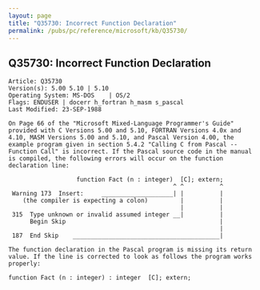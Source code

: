 ```yaml
---
layout: page
title: "Q35730: Incorrect Function Declaration"
permalink: /pubs/pc/reference/microsoft/kb/Q35730/
---
```


## Q35730: Incorrect Function Declaration

	Article: Q35730
	Version(s): 5.00 5.10 | 5.10
	Operating System: MS-DOS    | OS/2
	Flags: ENDUSER | docerr h_fortran h_masm s_pascal
	Last Modified: 23-SEP-1988
	
	On Page 66 of the "Microsoft Mixed-Language Programmer's Guide"
	provided with C Versions 5.00 and 5.10, FORTRAN Versions 4.0x and
	4.10, MASM Versions 5.00 and 5.10, and Pascal Version 4.00, the
	example program given in section 5.4.2 "Calling C from Pascal --
	Function Call" is incorrect. If the Pascal source code in the manual
	is compiled, the following errors will occur on the function
	declaration line:
	
	                   function Fact (n : integer)  [C]; extern;
	                                              ^ ^          ^
	 Warning 173  Insert:     ____________________| |          |
	    (the compiler is expecting a colon)         |          |
	                                                |          |
	 315  Type unknown or invalid assumed integer __|          |
	      Begin Skip                                           |
	                                                           |
	 187  End Skip    _________________________________________|
	
	The function declaration in the Pascal program is missing its return
	value. If the line is corrected to look as follows the program works
	properly:
	
	function Fact (n : integer) : integer  [C]; extern;

